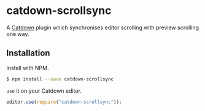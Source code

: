 # catdown-scrollsync

A [Catdown](http://github.com/zuren/catdown) plugin which synchronises editor scrolling with preview scrolling one way.

## Installation

Install with NPM.

```bash
$ npm install --save catdown-scrollsync
```

`use` it on your Catdown editor.

```js
editor.use(require("catdown-scrollsync"));
```